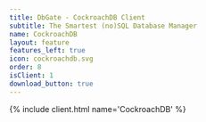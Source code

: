 ```yaml
---
title: DbGate - CockroachDB Client
subtitle: The Smartest (no)SQL Database Manager
name: CockroachDB
layout: feature
features_left: true
icon: cockroachdb.svg
order: 8
isClient: 1
download_button: true
---
```


{% include client.html name='CockroachDB' %}
